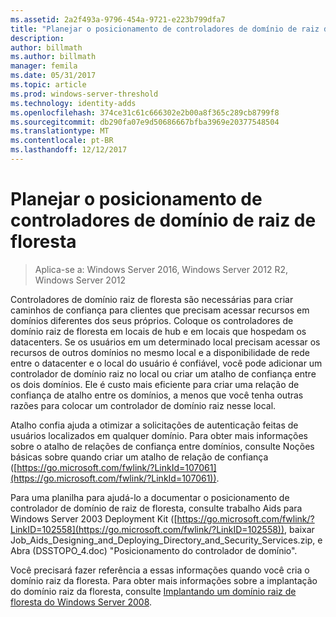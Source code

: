 ```yaml
---
ms.assetid: 2a2f493a-9796-454a-9721-e223b799dfa7
title: "Planejar o posicionamento de controladores de domínio de raiz de floresta"
description: 
author: billmath
ms.author: billmath
manager: femila
ms.date: 05/31/2017
ms.topic: article
ms.prod: windows-server-threshold
ms.technology: identity-adds
ms.openlocfilehash: 374ce31c61c666302e2b00a8f365c289cb8799f8
ms.sourcegitcommit: db290fa07e9d50686667bfba3969e20377548504
ms.translationtype: MT
ms.contentlocale: pt-BR
ms.lasthandoff: 12/12/2017
---
```

# <a name="planning-forest-root-domain-controller-placement"></a>Planejar o posicionamento de controladores de domínio de raiz de floresta

>Aplica-se a: Windows Server 2016, Windows Server 2012 R2, Windows Server 2012

Controladores de domínio raiz de floresta são necessárias para criar caminhos de confiança para clientes que precisam acessar recursos em domínios diferentes dos seus próprios. Coloque os controladores de domínio raiz de floresta em locais de hub e em locais que hospedam os datacenters. Se os usuários em um determinado local precisam acessar os recursos de outros domínios no mesmo local e a disponibilidade de rede entre o datacenter e o local do usuário é confiável, você pode adicionar um controlador de domínio raiz no local ou criar um atalho de confiança entre os dois domínios. Ele é custo mais eficiente para criar uma relação de confiança de atalho entre os domínios, a menos que você tenha outras razões para colocar um controlador de domínio raiz nesse local.  
  
Atalho confia ajuda a otimizar a solicitações de autenticação feitas de usuários localizados em qualquer domínio. Para obter mais informações sobre o atalho de relações de confiança entre domínios, consulte Noções básicas sobre quando criar um atalho de relação de confiança ([https://go.microsoft.com/fwlink/?LinkId=107061](https://go.microsoft.com/fwlink/?LinkId=107061)).  
  
Para uma planilha para ajudá-lo a documentar o posicionamento de controlador de domínio de raiz de floresta, consulte trabalho Aids para Windows Server 2003 Deployment Kit ([https://go.microsoft.com/fwlink/?LinkID=102558](https://go.microsoft.com/fwlink/?LinkID=102558)), baixar Job_Aids_Designing_and_Deploying_Directory_and_Security_Services.zip, e Abra (DSSTOPO_4.doc) "Posicionamento do controlador de domínio".  
  
Você precisará fazer referência a essas informações quando você cria o domínio raiz da floresta. Para obter mais informações sobre a implantação do domínio raiz da floresta, consulte [Implantando um domínio raiz de floresta do Windows Server 2008](https://technet.microsoft.com/library/cc731174.aspx).  
  


